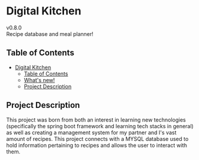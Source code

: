 # Digital Kitchen
v0.8.0
<br>Recipe database and meal planner!

## Table of Contents
- [Digital Kitchen](#digital-kitchen)
  - [Table of Contents](#table-of-contents)
  - [What's new!](#whats-new)
  - [Project Description](#project-description)
  
## Project Description
This project was born from both an interest in learning new technologies (specifically the spring boot framework and learning tech stacks in general) as well as creating a management system for my partner and I's vast amount of recipes. This project connects with a MYSQL database used to hold information pertaining to recipes and allows the user to interact with them.

